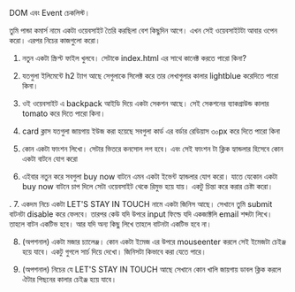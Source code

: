DOM এবং Event চেকলিস্ট। 

তুমি পান্ডা কমার্স নামে একটা ওয়েবসাইট তৈরি করছিলা বেশ কিছুদিন আগে। এখন সেই ওয়েবসাইটটা আবার ওপেন করো। এরপর নিচের কাজগুলো করো। 

1. নতুন একটা স্ক্রিপ্ট ফাইল খুলবে। সেটাকে index.html এর সাথে কানেক্ট করতে পারো কিনা?

2. যতগুলা ইলিমেন্টে h2 ট্যাগ আছে সেগুলাকে সিলেক্ট করে তার লেখাগুলার কালার lightblue করেদিতে পারো কিনা। 

3. ওই ওয়েবসাইট এ backpack আইডি দিয়ে একটা সেকশন আছে। সেই সেকশনের ব্যাকগ্রাউন্ড কালার tomato করে দিতে পারো কিনা। 

4. card ক্লাস যতগুলা জায়গায় ইউজ করা হয়েছে সবগুলা কার্ড এর বর্ডার রেডিয়াস ৩০px করে দিতে পারো কিনা 



5. কোন একটা ফাংশন লিখো। সেটার ভিতরে কনসোল লগ হবে। এবং সেই ফাংশন টা ক্লিক হ্যান্ডলার হিসেবে কোন একটা বাটনে যোগ করো 

6. এইবার নতুন করে সবগুলা buy now বাটনে এমন একটা ইভেন্ট হ্যান্ডলার যোগ করো। যাতে যেকোন একটা buy now বাটনে চাপ দিলে সেটা ওয়েবসাইট থেকে রিমুভ হয়ে যায়। একটু চিন্তা করে করার চেষ্টা করো। 

.
7. একদম নিচে একটা LET'S STAY IN TOUCH নামে একটা জিনিস আছে। সেখানে তুমি submit বাটনটা disable করে ফেলবে। তারপর কেউ যদি উপরে input ফিল্ডে যদি একজাক্টলি email শব্দটা লিখে। তাহলে বাটন একটিভ হবে। আর যদি অন্য কিছু লিখে তাহলে বাটনটা একটিভ হবে না। 

8. (অপশনাল) একটা মজার চ্যালেঞ্জ। কোন একটা ইমেজ এর উপরে mouseenter করলে সেই ইমেজটা চেইঞ্জ হয়ে যাবে। একটু গুগলে সার্চ দিয়ে দেখো। জিনিসটা কিভাবে করা যেতে পারে। 

9. (অপশনাল) নিচের যে LET'S STAY IN TOUCH আছে সেখানে কোন খালি জায়গায় ডাবল ক্লিক করলে ঐটার পিছনের কালার চেইঞ্জ হয়ে যাবে। 


